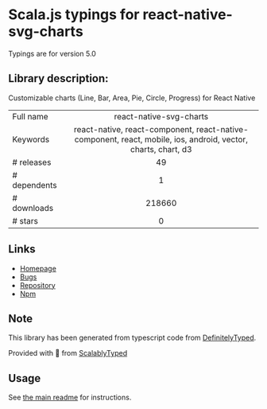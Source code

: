 
# Scala.js typings for react-native-svg-charts

Typings are for version 5.0

## Library description:
Customizable charts (Line, Bar, Area, Pie, Circle, Progress) for React Native

|                    |                 |
| ------------------ | :-------------: |
| Full name          | react-native-svg-charts |
| Keywords           | react-native, react-component, react-native-component, react, mobile, ios, android, vector, charts, chart, d3 |
| # releases         | 49 |
| # dependents       | 1 |
| # downloads        | 218660 |
| # stars            | 0 |

## Links
- [Homepage](https://github.com/JesperLekland/react-native-svg-charts)
- [Bugs](https://github.com/JesperLekland/react-native-svg-charts/issues)
- [Repository](https://github.com/JesperLekland/react-native-svg-charts)
- [Npm](https://www.npmjs.com/package/react-native-svg-charts)
    


## Note
This library has been generated from typescript code from [DefinitelyTyped](https://definitelytyped.org).

Provided with :purple_heart: from [ScalablyTyped](https://github.com/oyvindberg/ScalablyTyped)

## Usage
See [the main readme](../../readme.md) for instructions.


